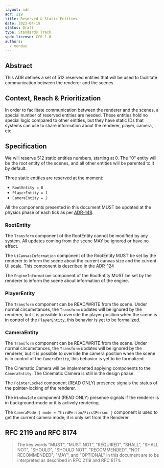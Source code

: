 ```yaml
---
layout: adr
adr: 219
title: Reserved & Static Entities
date: 2023-04-19
status: Draft
type: Standards Track
spdx-license: CC0-1.0
authors:
  - menduz
---
```


## Abstract

This ADR defines a set of 512 reserved entities that will be used to facilitate communication between the renderer and the scenes.

## Context, Reach & Prioritization

In order to facilitate communication between the renderer and the scenes, a special number of reserved entities are needed. These entities hold no special logic compared to other entities, but they have static IDs that systems can use to share information about the renderer, player, camera, etc.

## Specification

We will reserve 512 static entities numbers, starting at 0. The "0" entity will be the root entity of the scenes, and all other entities will be parented to it by default.

Three static entities are reserved at the moment:

- `RootEntity = 0`
- `PlayerEntity = 1`
- `CameraEntity = 2`

All the components presented in this document MUST be updated at the physics phase of each tick as per [ADR-148](/adr/ADR-148).

### RootEntity

The `Transform` component of the RootEntity cannot be modified by any system. All updates coming from the scene MAY be ignored or have no effect.

The `UiCanvasInformation` component of the RootEntity MUST be set by the renderer to inform the scene about the current canvas size and the current UI scale. This component is described in the [ADR-124](/adr/ADR-124)

The `EngineInformation` component of the RootEntity MUST be set by the renderer to inform the scene about information of the engine.

### PlayerEntity

The `Transform` component can be READ/WRITE from the scene. Under normal circumstances, the `Transform` updates will be ignored by the renderer, but it is possible to override the player position when the scene is in control of the `PlayerEntity`, this behavior is yet to be formalized.

### CameraEntity

The `Transform` component can be READ/WRITE from the scene. Under normal circumstances, the `Transform` updates will be ignored by the renderer, but it is possible to override the camera position when the scene is in control of the `CameraEntity`, this behavior is yet to be formalized.

The Cinematic Camera will be implemented applying components to the `CameraEntity`. The Cinematic Camera is still in the design phase.

The `PointerLocked` component (READ ONLY) presence signals the status of the pointer-locking of the renderer.

The `WindowIdle` component (READ ONLY) presence signals if the renderer is in background-mode or it is actively rendering.

The `CameraMode { mode = ThirdPerson/FirstPerson }` component is used to get the current camera mode; it is only set from the Renderer.

## RFC 2119 and RFC 8174

> The key words "MUST", "MUST NOT", "REQUIRED", "SHALL", "SHALL NOT", "SHOULD", "SHOULD NOT", "RECOMMENDED", "NOT RECOMMENDED", "MAY", and "OPTIONAL" in this document are to be interpreted as described in RFC 2119 and RFC 8174.
